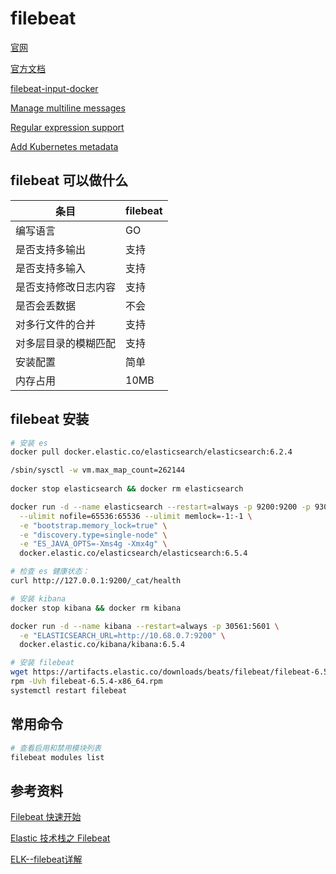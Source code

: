 # filebeat

[官网](https://www.elastic.co/cn/)

[官方文档](https://www.elastic.co/cn/products/beats/filebeat)

[filebeat-input-docker](https://www.elastic.co/guide/en/beats/filebeat/current/filebeat-input-docker.html)

[Manage multiline messages](https://www.elastic.co/guide/en/beats/filebeat/current/multiline-examples.html)

[Regular expression support](https://www.elastic.co/guide/en/beats/filebeat/current/regexp-support.html)

[Add Kubernetes metadata](https://www.elastic.co/guide/en/beats/filebeat/current/add-kubernetes-metadata.html)

## filebeat 可以做什么

条目                 | filebeat
---------------------|---------
编写语言             | GO
是否支持多输出       | 支持
是否支持多输入       | 支持
是否支持修改日志内容 | 支持
是否会丢数据         | 不会
对多行文件的合并     | 支持
对多层目录的模糊匹配 | 支持
安装配置             | 简单
内存占用             | 10MB

## filebeat 安装

```sh
# 安装 es
docker pull docker.elastic.co/elasticsearch/elasticsearch:6.2.4

/sbin/sysctl -w vm.max_map_count=262144
  
docker stop elasticsearch && docker rm elasticsearch 

docker run -d --name elasticsearch --restart=always -p 9200:9200 -p 9300:9300 \
  --ulimit nofile=65536:65536 --ulimit memlock=-1:-1 \
  -e "bootstrap.memory_lock=true" \
  -e "discovery.type=single-node" \
  -e "ES_JAVA_OPTS=-Xms4g -Xmx4g" \
  docker.elastic.co/elasticsearch/elasticsearch:6.5.4

# 检查 es 健康状态：
curl http://127.0.0.1:9200/_cat/health

# 安装 kibana
docker stop kibana && docker rm kibana

docker run -d --name kibana --restart=always -p 30561:5601 \
  -e "ELASTICSEARCH_URL=http://10.68.0.7:9200" \
  docker.elastic.co/kibana/kibana:6.5.4

# 安装 filebeat
wget https://artifacts.elastic.co/downloads/beats/filebeat/filebeat-6.5.4-x86_64.rpm
rpm -Uvh filebeat-6.5.4-x86_64.rpm
systemctl restart filebeat
```

## 常用命令

```sh
# 查看启用和禁用模块列表
filebeat modules list
```

## 参考资料

[Filebeat 快速开始](http://www.cnblogs.com/kerwinC/p/8866471.html)

[Elastic 技术栈之 Filebeat](https://www.cnblogs.com/jingmoxukong/p/8185321.html)

[ELK--filebeat详解](https://www.cnblogs.com/kuku0223/p/8316922.html)
